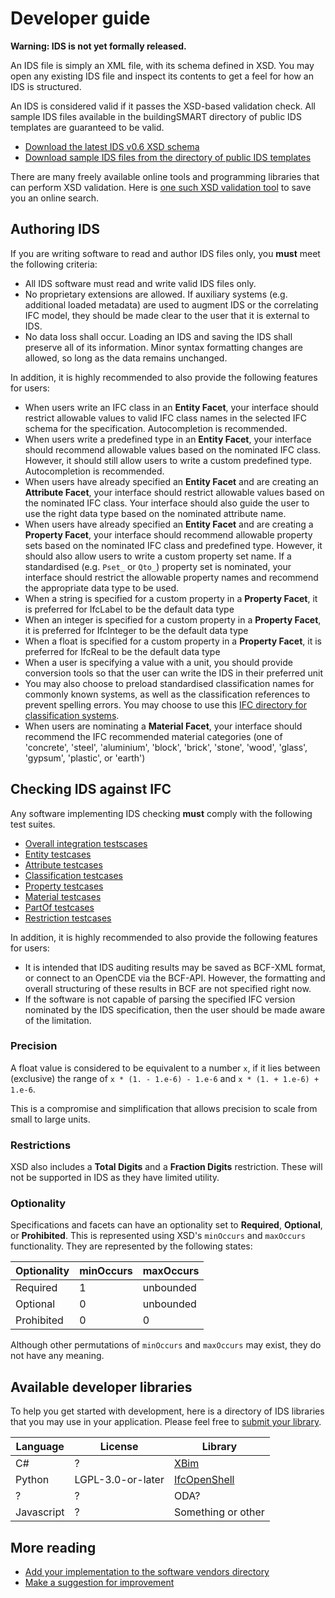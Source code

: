 # Developer guide

**Warning: IDS is not yet formally released.**

An IDS file is simply an XML file, with its schema defined in XSD. You may open any existing IDS file and inspect its contents to get a feel for how an IDS is structured.

An IDS is considered valid if it passes the XSD-based validation check. All sample IDS files available in the buildingSMART directory of public IDS templates are guaranteed to be valid.

 - [Download the latest IDS v0.6 XSD schema](https://github.com/buildingSMART/IDS/blob/master/Development/0.6/ids_06.xsd)
 - [Download sample IDS files from the directory of public IDS templates](todo)

There are many freely available online tools and programming libraries that can perform XSD validation. Here is [one such XSD validation tool](https://www.liquid-technologies.com/online-xsd-validator) to save you an online search.

## Authoring IDS

If you are writing software to read and author IDS files only, you **must** meet the following criteria:

 - All IDS software must read and write valid IDS files only.
 - No proprietary extensions are allowed. If auxiliary systems (e.g. additional loaded metadata) are used to augment IDS or the correlating IFC model, they should be made clear to the user that it is external to IDS.
 - No data loss shall occur. Loading an IDS and saving the IDS shall preserve all of its information. Minor syntax formatting changes are allowed, so long as the data remains unchanged.

In addition, it is highly recommended to also provide the following features for users:

 - When users write an IFC class in an **Entity Facet**, your interface should restrict allowable values to valid IFC class names in the selected IFC schema for the specification. Autocompletion is recommended.
 - When users write a predefined type in an **Entity Facet**, your interface should recommend allowable values based on the nominated IFC class. However, it should still allow users to write a custom predefined type. Autocompletion is recommended.
 - When users have already specified an **Entity Facet** and are creating an **Attribute Facet**, your interface should restrict allowable values based on the nominated IFC class. Your interface should also guide the user to use the right data type based on the nominated attribute name.
 - When users have already specified an **Entity Facet** and are creating a **Property Facet**, your interface should recommend allowable property sets based on the nominated IFC class and predefined type. However, it should also allow users to write a custom property set name. If a standardised (e.g. `Pset_` or `Qto_`) property set is nominated, your interface should restrict the allowable property names and recommend the appropriate data type to be used.
 - When a string is specified for a custom property in a **Property Facet**, it is preferred for IfcLabel to be the default data type
 - When an integer is specified for a custom property in a **Property Facet**, it is preferred for IfcInteger to be the default data type
 - When a float is specified for a custom property in a **Property Facet**, it is preferred for IfcReal to be the default data type
 - When a user is specifying a value with a unit, you should provide conversion tools so that the user can write the IDS in their preferred unit
 - You may also choose to preload standardised classification names for commonly known systems, as well as the classification references to prevent spelling errors. You may choose to use this [IFC directory for classification systems](https://github.com/Moult/ifcclassification).
 - When users are nominating a **Material Facet**, your interface should recommend the IFC recommended material categories (one of 'concrete', 'steel', 'aluminium', 'block', 'brick', 'stone', 'wood', 'glass', 'gypsum', 'plastic', or 'earth')

## Checking IDS against IFC

Any software implementing IDS checking **must** comply with the following test suites.

 - [Overall integration testscases](testcases-ids.md)
 - [Entity testcases](testcases-entity.md)
 - [Attribute testcases](testcases-attribute.md)
 - [Classification testcases](testcases-classification.md)
 - [Property testcases](testcases-property.md)
 - [Material testcases](testcases-material.md)
 - [PartOf testcases](testcases-partof.md)
 - [Restriction testcases](testcases-restriction.md)

In addition, it is highly recommended to also provide the following features for users:

 - It is intended that IDS auditing results may be saved as BCF-XML format, or connect to an OpenCDE via the BCF-API. However, the formatting and overall structuring of these results in BCF are not specified right now.
 - If the software is not capable of parsing the specified IFC version nominated by the IDS specification, then the user should be made aware of the limitation.

### Precision

A float value is considered to be equivalent to a number `x`, if it lies between (exclusive) the range of `x * (1. - 1.e-6) - 1.e-6` and `x * (1. + 1.e-6) + 1.e-6`.

This is a compromise and simplification that allows precision to scale from small to large units.

### Restrictions

XSD also includes a **Total Digits** and a **Fraction Digits** restriction. These will not be supported in IDS as they have limited utility.

### Optionality

Specifications and facets can have an optionality set to **Required**, **Optional**, or **Prohibited**. This is represented using XSD's `minOccurs` and `maxOccurs` functionality. They are represented by the following states:

Optionality | minOccurs | maxOccurs
--- | --- | ---
Required | 1 | unbounded
Optional | 0 | unbounded
Prohibited | 0 | 0

Although other permutations of `minOccurs` and `maxOccurs` may exist, they do not have any meaning.

## Available developer libraries

To help you get started with development, here is a directory of IDS libraries that you may use in your application. Please feel free to [submit your library](https://github.com/buildingSMART/IDS/pulls).

Language | License | Library
--- | --- | ---
C# | ? | [XBim](todo)
Python | LGPL-3.0-or-later | [IfcOpenShell](todo)
? | ? | ODA?
Javascript | ? | Something or other

## More reading

 - [Add your implementation to the software vendors directory](https://technical.buildingsmart.org/resources/software-implementations/)
 - [Make a suggestion for improvement](https://github.com/buildingSMART/IDS/issues)
